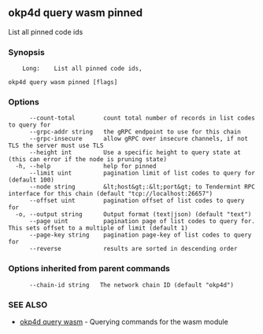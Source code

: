 ## okp4d query wasm pinned

List all pinned code ids

### Synopsis

		Long:    List all pinned code ids,

```
okp4d query wasm pinned [flags]
```

### Options

```
      --count-total        count total number of records in list codes to query for
      --grpc-addr string   the gRPC endpoint to use for this chain
      --grpc-insecure      allow gRPC over insecure channels, if not TLS the server must use TLS
      --height int         Use a specific height to query state at (this can error if the node is pruning state)
  -h, --help               help for pinned
      --limit uint         pagination limit of list codes to query for (default 100)
      --node string        &lt;host&gt;:&lt;port&gt; to Tendermint RPC interface for this chain (default "tcp://localhost:26657")
      --offset uint        pagination offset of list codes to query for
  -o, --output string      Output format (text|json) (default "text")
      --page uint          pagination page of list codes to query for. This sets offset to a multiple of limit (default 1)
      --page-key string    pagination page-key of list codes to query for
      --reverse            results are sorted in descending order
```

### Options inherited from parent commands

```
      --chain-id string   The network chain ID (default "okp4d")
```

### SEE ALSO

* [okp4d query wasm](okp4d_query_wasm.md)	 - Querying commands for the wasm module
